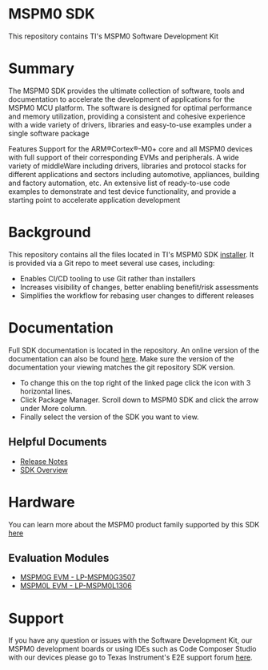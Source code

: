 # MSPM0 SDK #
This repository contains TI's MSPM0 Software Development Kit

# Summary #
The MSPM0 SDK provides the ultimate collection of software, tools and documentation to accelerate the development of applications for the MSPM0 MCU platform. The software is designed for optimal performance and memory utilization, providing a consistent and cohesive experience with a wide variety of drivers, libraries and easy-to-use examples under a single software package

Features
Support for the ARM®Cortex®-M0+ core and all MSPM0 devices with full support of their corresponding EVMs and peripherals.
A wide variety of middleWare including drivers, libraries and protocol stacks for different applications and sectors including automotive, appliances, building and factory automation, etc.
An extensive list of ready-to-use code examples to demonstrate and test device functionality, and provide a starting point to accelerate application development

# Background #
This repository contains all the files located in TI's MSPM0 SDK [installer](https://www.ti.com/tool/MSPM0-SDK). It is provided via a Git repo to meet several use cases, including:
* Enables CI/CD tooling to use Git rather than installers
* Increases visibility of changes, better enabling benefit/risk assessments
* Simplifies the workflow for rebasing user changes to different releases

# Documentation #
Full SDK documentation is located in the repository. An online version of the documentation can also be found [here](https://dev.ti.com/tirex/explore/node?node=A__AMztb67RYAJCCVC9dL423Q__MSPM0-SDK__a3PaaoK__LATEST). Make sure the version of the documentation your viewing matches the git repository SDK version. 
* To change this on the top right of the linked page click the icon with 3 horizontal lines. 
* Click Package Manager. Scroll down to MSPM0 SDK and click the arrow under More column. 
* Finally select the version of the SDK you want to view.

## Helpful Documents ##
* [Release Notes](https://dev.ti.com/tirex/explore/node?node=A__ADMjnimJ4C5BfFnmM3X-jg__MSPM0-SDK__a3PaaoK__LATEST)
* [SDK Overview](https://dev.ti.com/tirex/explore/node?node=A__AHaph7YfvcrVy2cDlmb4sQ__MSPM0-SDK__a3PaaoK__LATEST)


# Hardware #
You can learn more about the MSPM0 product family supported by this SDK [here](https://www.ti.com/microcontrollers-mcus-processors/arm-based-microcontrollers/arm-cortex-m0-mcus/overview.html)

## Evaluation Modules ##
* [MSPM0G EVM - LP-MSPM0G3507](https://www.ti.com/tool/LP-MSPM0G3507)
* [MSPM0L EVM - LP-MSPM0L1306](https://www.ti.com/tool/LP-MSPM0L1306)
# Support #
If you have any question or issues with the Software Development Kit, our MSPM0 development boards or using IDEs such as Code Composer Studio with our devices please go to Texas Instrument's E2E support forum [here](https://e2e.ti.com/support/microcontrollers/arm-based-microcontrollers-group/arm-based-microcontrollers/f/arm-based-microcontrollers-forum).


